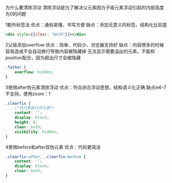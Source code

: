 
为什么要清除浮动
清除浮动是为了解决父元素因为子级元素浮动引起的内部高度为0的问题


1额外标签法
优点：通俗易懂，书写方便
缺点：添加无意义的标签，结构化比较差
```jsx
<div style={{clear: "both"}}></div>
```

2父级添加overflow
优点：简单、代码少、浏览器支持好
缺点：内容增多的时候容易造成不会自动换行导致内容被隐藏掉
无法显示需要溢出的元素。不能和position配合，因为超出尺寸会被隐藏
```css
.father {
    overflow: hidden;
}
```

3使用after伪元素清除浮动
优点：符合闭合浮动思想，结构语义化正确
缺点ie6-7不支持。使用zoom：1

```css
.clearfix { 
    /*伪元素是行内元素*/
    content: '';
    display: block;
    height: 0;
    clear: both;
    visibility: hidden;
}
```

4使用before和after双伪元素
优点：代码更简洁
```css
.clearfix:after, .clearfix:before {
    content: '';
    display: block;
    clear: both;
}
```
